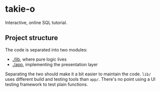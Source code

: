 # takie-o

Interactive, online SQL tutorial.

## Project structure

The code is separated into two modules:

- [./lib](./lib), where pure logic lives
- [./app](./app), implementing the presentation layer

Separating the two should make it a bit easier to maintain the code. `lib/`
uses different build and testing tools than `app/`. There's no point using a UI
testing framework to test plain functions.
